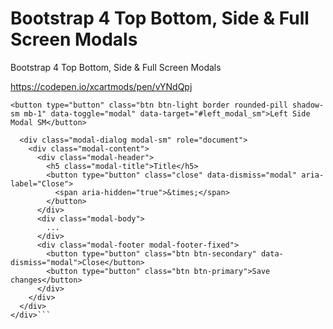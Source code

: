 # Bootstrap 4 Top Bottom, Side & Full Screen Modals

Bootstrap 4 Top Bottom, Side & Full Screen Modals

https://codepen.io/xcartmods/pen/vYNdQpj

```<button type="button" class="btn btn-light border rounded-pill shadow-sm mb-1" data-toggle="modal" data-target="#left_modal_sm">Left Side Modal SM</button>```

```<div class="modal ***left*** fade" id="left_modal_sm" tabindex="-1" role="dialog" aria-labelledby="left_modal_sm">
  <div class="modal-dialog modal-sm" role="document">
    <div class="modal-content">
      <div class="modal-header">
        <h5 class="modal-title">Title</h5>
        <button type="button" class="close" data-dismiss="modal" aria-label="Close">
          <span aria-hidden="true">&times;</span>
        </button>
      </div>
      <div class="modal-body">
        ...
      </div>
      <div class="modal-footer modal-footer-fixed">
        <button type="button" class="btn btn-secondary" data-dismiss="modal">Close</button>
        <button type="button" class="btn btn-primary">Save changes</button>
      </div>
    </div>
  </div>
</div>```
